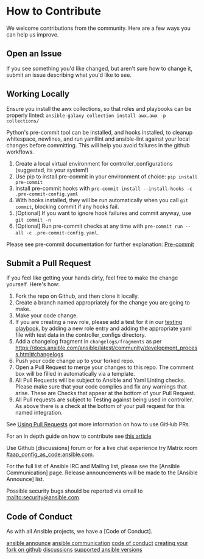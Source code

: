 # How to Contribute

We welcome contributions from the community. Here are a few ways you can help us improve.

## Open an Issue

If you see something you'd like changed, but aren't sure how to change it, submit an issue describing what you'd like to see.

## Working Locally

Ensure you install the awx collections, so that roles and playbooks can be properly linted:
`ansible-galaxy collection install awx.awx -p collections/`

Python's pre-commit tool can be installed, and hooks installed, to cleanup whitespace, newlines, and run yamllint and ansible-lint against your local changes before committing. This will help you avoid failures in the github workflows.

1. Create a local virtual environment for controller_configurations (suggested, its your system!)
2. Use pip to install pre-commit in your environment of choice: `pip install pre-commit`
3. Install pre-commit hooks with `pre-commit install --install-hooks -c .pre-commit-config.yaml`
4. With hooks installed, they will be run automatically when you call `git commit`, blocking commit if any hooks fail.
5. [Optional] If you want to ignore hook failures and commit anyway, use `git commit -n`
6. [Optional] Run pre-commit checks at any time with `pre-commit run --all -c .pre-commit-config.yaml`.

Please see pre-commit documentation for further explanation: [Pre-commit](https://pre-commit.com/)

## Submit a Pull Request

If you feel like getting your hands dirty, feel free to make the change yourself. Here's how:

1. Fork the repo on Github, and then clone it locally.
2. Create a branch named appropriately for the change you are going to make.
3. Make your code change.
4. If you are creating a new role, please add a test for it in our [testing playbook.](https://github.com/redhat-cop/controller_configuration/blob/devel/tests/configure_controller.yml) by adding a new role entry and adding the appropriate yaml file with test data in the controller_configs directory.
5. Add a changelog fragment in `changelogs/fragments` as per <https://docs.ansible.com/ansible/latest/community/development_process.html#changelogs>
6. Push your code change up to your forked repo.
7. Open a Pull Request to merge your changes to this repo. The comment box will be filled in automatically via a template.
8. All Pull Requests will be subject to Ansible and Yaml Linting checks. Please make sure that your code complies and fix any warnings that arise. These are Checks that appear at the bottom of your Pull Request.
9. All Pull requests are subject to Testing against being used in controller. As above there is a check at the bottom of your pull request for this named integration.

See [Using Pull Requests](https://docs.github.com/en/pull-requests/collaborating-with-pull-requests/proposing-changes-to-your-work-with-pull-requests/creating-a-pull-request) got more information on how to use GitHub PRs.

For an in depth guide on how to contribute see [this article](https://opensource.com/article/19/7/create-pull-request-github)

Use Github [discussions] forum or for a live chat experience try
Matrix room [#aap_config_as_code:ansible.com](https://matrix.to/#/#aap_config_as_code:ansible.com).

For the full list of Ansible IRC and Mailing list, please see the
[Ansible Communication] page.
Release announcements will be made to the [Ansible Announce] list.

Possible security bugs should be reported via email
to <mailto:security@ansible.com>.

## Code of Conduct

As with all Ansible projects, we have a [Code of Conduct].

[ansible announce](https://groups.google.com/forum/#!forum/ansible-announce)
[ansible communication](https://docs.ansible.com/ansible/latest/community/communication.html)
[code of conduct](https://docs.ansible.com/ansible/latest/community/code_of_conduct.html)
[creating your fork on github](https://docs.github.com/en/get-started/quickstart/fork-a-repo)
[discussions](https://github.com/redhat-cop/controller_configuration/discussions)
[supported ansible versions](https://docs.ansible.com/ansible-core/devel/reference_appendices/release_and_maintenance.html#ansible-core-release-cycle)
